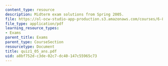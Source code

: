 ```yaml
---
content_type: resource
description: Midterm exam solutions from Spring 2005.
file: https://ol-ocw-studio-app-production.s3.amazonaws.com/courses/6-824-distributed-computer-systems-engineering-spring-2006/a8bf752dc3de02c7dc40147c55965c73_quiz1_05_ans.pdf
file_type: application/pdf
learning_resource_types:
- Exams
parent_title: Exams
parent_type: CourseSection
resourcetype: Document
title: quiz1_05_ans.pdf
uid: a8bf752d-c3de-02c7-dc40-147c55965c73
---
```


